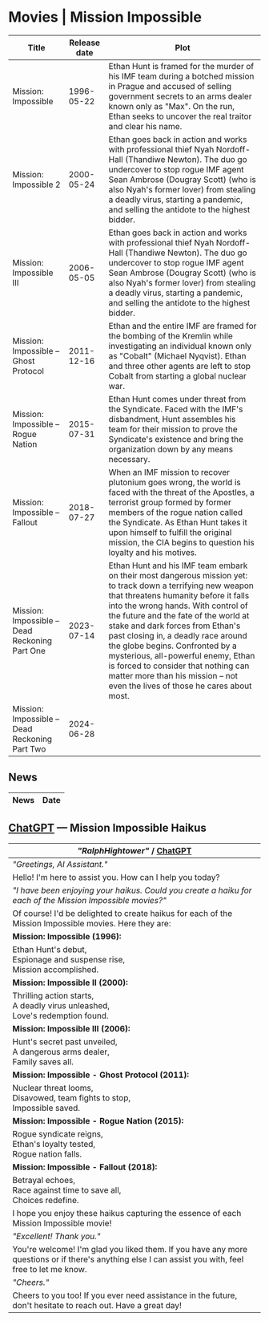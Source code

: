 # Movies \| Mission Impossible

| Title	| Release date	| Plot |
|---|---|---|
| Mission: Impossible	| 1996-05-22 |Ethan Hunt is framed for the murder of his IMF team during a botched mission in Prague and accused of selling government secrets to an arms dealer known only as "Max". On the run, Ethan seeks to uncover the real traitor and clear his name.|
| Mission: Impossible 2	| 2000-05-24	|Ethan goes back in action and works with professional thief Nyah Nordoff-Hall (Thandiwe Newton). The duo go undercover to stop rogue IMF agent Sean Ambrose (Dougray Scott) (who is also Nyah's former lover) from stealing a deadly virus, starting a pandemic, and selling the antidote to the highest bidder.|
| Mission: Impossible III	| 2006-05-05 	|Ethan goes back in action and works with professional thief Nyah Nordoff-Hall (Thandiwe Newton). The duo go undercover to stop rogue IMF agent Sean Ambrose (Dougray Scott) (who is also Nyah's former lover) from stealing a deadly virus, starting a pandemic, and selling the antidote to the highest bidder.|
| Mission: Impossible – Ghost Protocol	| 2011-12-16	|Ethan and the entire IMF are framed for the bombing of the Kremlin while investigating an individual known only as "Cobalt" (Michael Nyqvist). Ethan and three other agents are left to stop Cobalt from starting a global nuclear war.|
| Mission: Impossible – Rogue Nation	| 2015-07-31 |Ethan Hunt comes under threat from the Syndicate. Faced with the IMF's disbandment, Hunt assembles his team for their mission to prove the Syndicate's existence and bring the organization down by any means necessary.|
| Mission: Impossible – Fallout	| 2018-07-27	|When an IMF mission to recover plutonium goes wrong, the world is faced with the threat of the Apostles, a terrorist group formed by former members of the rogue nation called the Syndicate. As Ethan Hunt takes it upon himself to fulfill the original mission, the CIA begins to question his loyalty and his motives.|
| Mission: Impossible – Dead Reckoning Part One	| 2023-07-14	|Ethan Hunt and his IMF team embark on their most dangerous mission yet: to track down a terrifying new weapon that threatens humanity before it falls into the wrong hands. With control of the future and the fate of the world at stake and dark forces from Ethan's past closing in, a deadly race around the globe begins. Confronted by a mysterious, all-powerful enemy, Ethan is forced to consider that nothing can matter more than his mission – not even the lives of those he cares about most.|
| Mission: Impossible – Dead Reckoning Part Two	| 2024-06-28 ||

## News

| News | Date |
|---|---|

## [ChatGPT](https://chat.openai.com/) — Mission Impossible Haikus

| *"RalphHightower"* / [ChatGPT](https://chat.openai.com/) |
|---|
| *"Greetings, AI Assistant."* |
Hello! I'm here to assist you. How can I help you today?|
| *"I have been enjoying your haikus. Could you create a haiku for each of the Mission Impossible movies?"* |
|Of course! I'd be delighted to create haikus for each of the Mission Impossible movies. Here they are:|
| **Mission: Impossible (1996):** |
|Ethan Hunt's debut,<br />Espionage and suspense rise,<br />Mission accomplished.|
| **Mission: Impossible II (2000):** |
|Thrilling action starts,<br />A deadly virus unleashed,<br />Love's redemption found.|
| **Mission: Impossible III (2006):** |
|Hunt's secret past unveiled,<br />A dangerous arms dealer,<br />Family saves all.|
| **Mission: Impossible - Ghost Protocol (2011):** |
|Nuclear threat looms,<br />Disavowed, team fights to stop,<br />Impossible saved.|
| **Mission: Impossible - Rogue Nation (2015):** |
|Rogue syndicate reigns,<br />Ethan's loyalty tested,<br />Rogue nation falls.|
| **Mission: Impossible - Fallout (2018):** |
|Betrayal echoes,<br />Race against time to save all,<br />Choices redefine.|
|I hope you enjoy these haikus capturing the essence of each Mission Impossible movie!|
| *"Excellent! Thank you."* |
|You're welcome! I'm glad you liked them. If you have any more questions or if there's anything else I can assist you with, feel free to let me know.|
| *"Cheers."* |
|Cheers to you too! If you ever need assistance in the future, don't hesitate to reach out. Have a great day!|
